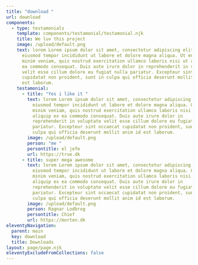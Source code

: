 ```yaml
---
title: "download "
url: download
components:
  - type: testamonials
    template: components/testamonial/testamonial.njk
    title: We luv this project
    image: /upload/default.png
    text: lorem Lorem ipsum dolor sit amet, consectetur adipiscing elit, sed do
      eiusmod tempor incididunt ut labore et dolore magna aliqua. Ut enim ad
      minim veniam, quis nostrud exercitation ullamco laboris nisi ut aliquip ex
      ea commodo consequat. Duis aute irure dolor in reprehenderit in voluptate
      velit esse cillum dolore eu fugiat nulla pariatur. Excepteur sint occaecat
      cupidatat non proident, sunt in culpa qui officia deserunt mollit anim id
      est laborum.
    testamonial:
      - title: "Yes i like it "
        text: lorem Lorem ipsum dolor sit amet, consectetur adipiscing elit, sed do
          eiusmod tempor incididunt ut labore et dolore magna aliqua. Ut enim ad
          minim veniam, quis nostrud exercitation ullamco laboris nisi ut
          aliquip ex ea commodo consequat. Duis aute irure dolor in
          reprehenderit in voluptate velit esse cillum dolore eu fugiat nulla
          pariatur. Excepteur sint occaecat cupidatat non proident, sunt in
          culpa qui officia deserunt mollit anim id est laborum.
        image: /upload/default.png
        person: "me "
        persontitle: el jefe
        url: https://trve.dk
      - title: super mega awesome
        text: lorem Lorem ipsum dolor sit amet, consectetur adipiscing elit, sed do
          eiusmod tempor incididunt ut labore et dolore magna aliqua. Ut enim ad
          minim veniam, quis nostrud exercitation ullamco laboris nisi ut
          aliquip ex ea commodo consequat. Duis aute irure dolor in
          reprehenderit in voluptate velit esse cillum dolore eu fugiat nulla
          pariatur. Excepteur sint occaecat cupidatat non proident, sunt in
          culpa qui officia deserunt mollit anim id est laborum.
        image: /upload/default.png
        person: Ragnar Lodbrog
        persontitle: Chief
        url: https://morten.dk
eleventyNavigation:
  parent: main
  key: download
  title: Downloads
layout: page/page.njk
eleventyExcludeFromCollections: false
---
```

